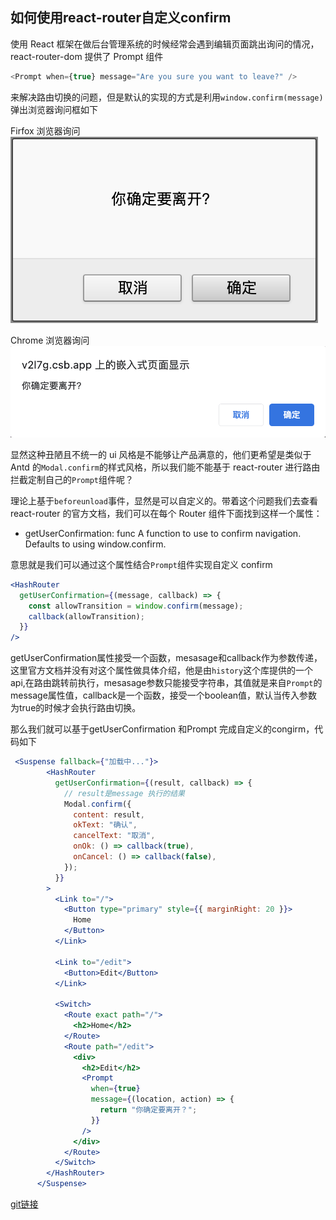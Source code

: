 ## 如何使用react-router自定义confirm

使用 React 框架在做后台管理系统的时候经常会遇到编辑页面跳出询问的情况，react-router-dom 提供了 Prompt 组件

```js
<Prompt when={true} message="Are you sure you want to leave?" />
```

来解决路由切换的问题，但是默认的实现的方式是利用`window.confirm(message)`弹出浏览器询问框如下

Firfox 浏览器询问
![firfix](images/firfox.png)

Chrome 浏览器询问
![chrome](images/chrome.png)

显然这种丑陋且不统一的 ui 风格是不能够让产品满意的，他们更希望是类似于 Antd 的`Modal.confirm`的样式风格，所以我们能不能基于 react-router 进行路由拦截定制自己的`Prompt`组件呢？

理论上基于`beforeunload`事件，显然是可以自定义的。带着这个问题我们去查看 react-router 的官方文档，我们可以在每个 Router 组件下面找到这样一个属性：

- getUserConfirmation: func
  A function to use to confirm navigation. Defaults to using window.confirm.

意思就是我们可以通过这个属性结合`Prompt`组件实现自定义 confirm

```jsx
<HashRouter
  getUserConfirmation={(message, callback) => {
    const allowTransition = window.confirm(message);
    callback(allowTransition);
  }}
/>
```
getUserConfirmation属性接受一个函数，mesasage和callback作为参数传递，这里官方文档并没有对这个属性做具体介绍，他是由`history`这个库提供的一个api,在路由跳转前执行，mesasage参数只能接受字符串，其值就是来自`Prompt`的message属性值，callback是一个函数，接受一个boolean值，默认当传入参数为true的时候才会执行路由切换。

那么我们就可以基于getUserConfirmation 和Prompt 完成自定义的congirm，代码如下

```jsx
 <Suspense fallback={"加载中..."}>
        <HashRouter
          getUserConfirmation={(result, callback) => {
            // result是message 执行的结果
            Modal.confirm({
              content: result,
              okText: "确认",
              cancelText: "取消",
              onOk: () => callback(true),
              onCancel: () => callback(false),
            });
          }}
        >
          <Link to="/">
            <Button type="primary" style={{ marginRight: 20 }}>
              Home
            </Button>
          </Link>

          <Link to="/edit">
            <Button>Edit</Button>
          </Link>

          <Switch>
            <Route exact path="/">
              <h2>Home</h2>
            </Route>
            <Route path="/edit">
              <div>
                <h2>Edit</h2>
                <Prompt
                  when={true}
                  message={(location, action) => {
                    return "你确定要离开？";
                  }}
                />
              </div>
            </Route>
          </Switch>
        </HashRouter>
      </Suspense>
```

[git链接](https://github.com/ChrisSong1994/react-router-prompt-test)
